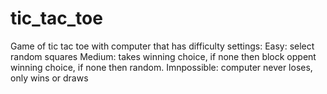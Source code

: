 # tic_tac_toe
Game of tic tac toe with computer that has difficulty settings:
Easy: select random squares
Medium: takes winning choice, if none then block oppent winning choice, if none then random.
Imnpossible: computer never loses, only wins or draws
